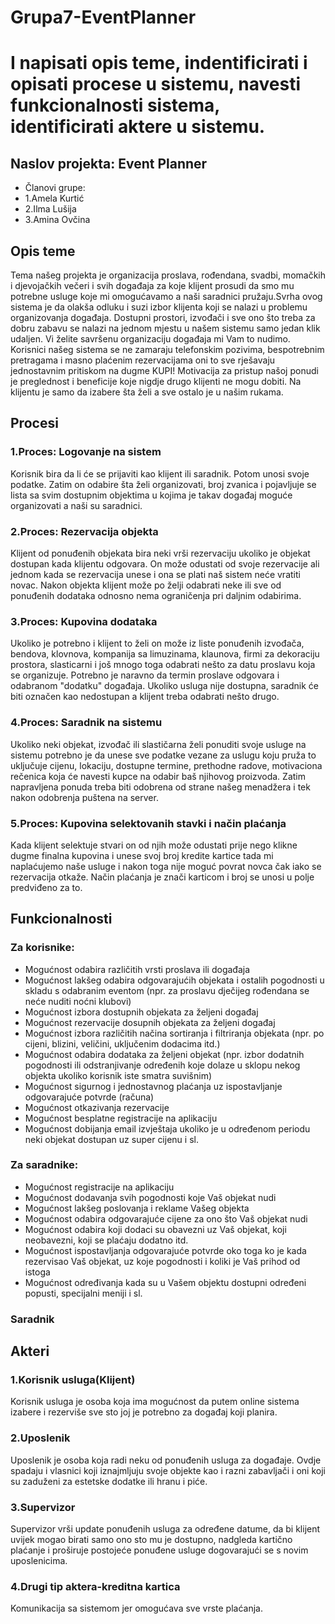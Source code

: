 # Grupa7-EventPlanner
# **I napisati opis teme, indentificirati i opisati procese u sistemu, navesti funkcionalnosti sistema, identificirati aktere u sistemu.**

## Naslov projekta: Event Planner

- Članovi grupe:
- 1.Amela Kurtić
- 2.Ilma Lušija
- 3.Amina Ovčina

## **Opis teme**

Tema našeg projekta je organizacija proslava, rođendana, svadbi, momačkih i djevojačkih večeri i svih događaja za koje klijent prosudi da 
smo mu potrebne usluge koje mi omogućavamo a naši saradnici pružaju.Svrha ovog sistema je da olakša odluku i suzi izbor klijenta koji se nalazi
u problemu organizovanja događaja. Dostupni prostori, izvođači i sve ono što treba za dobru zabavu se nalazi na jednom mjestu u našem sistemu 
samo jedan klik udaljen.
Vi želite savršenu organizaciju događaja mi Vam to nudimo.
Korisnici našeg sistema se ne zamaraju telefonskim pozivima, bespotrebnim pretragama i masno plaćenim rezervacijama oni to sve rješavaju 
jednostavnim pritiskom na dugme KUPI! 
Motivacija za pristup našoj ponudi je preglednost i beneficije koje nigdje drugo klijenti ne mogu dobiti. Na klijentu je samo da izabere šta želi
a sve ostalo je u našim rukama.

## **Procesi**

### 1.Proces: Logovanje na sistem

Korisnik bira da li će se prijaviti kao klijent ili saradnik. Potom unosi svoje podatke. Zatim on odabire šta želi organizovati, broj zvanica i pojavljuje se lista sa svim dostupnim objektima u kojima je takav događaj moguće organizovati a naši su saradnici.

### 2.Proces: Rezervacija objekta

Klijent od ponuđenih objekata bira neki vrši rezervaciju ukoliko je objekat dostupan kada klijentu odgovara. On može odustati od svoje rezervacije ali jednom kada se rezervacija unese i ona se plati naš sistem neće vratiti novac. Nakon objekta klijent može po želji odabrati neke ili sve od ponuđenih dodataka odnosno nema ograničenja pri daljnim odabirima.

### 3.Proces: Kupovina dodataka

Ukoliko je potrebno i klijent to želi on može iz liste ponuđenih izvođača, bendova, klovnova, kompanija sa limuzinama, klaunova, firmi za dekoraciju prostora, slasticarni i još mnogo toga odabrati nešto za datu proslavu koja se organizuje. 
Potrebno je naravno da termin proslave odgovara i odabranom "dodatku" događaja.
Ukoliko usluga nije dostupna, saradnik će biti označen kao nedostupan a klijent treba odabrati nešto drugo.

### 4.Proces: Saradnik na sistemu

Ukoliko neki objekat, izvođač ili slastičarna želi ponuditi svoje usluge na sistemu potrebno je da unese sve podatke vezane za uslugu koju pruža to uključuje cijenu, lokaciju, dostupne termine, prethodne radove, motivaciona rečenica koja će navesti kupce na odabir baš njihovog proizvoda. Zatim napravljena ponuda treba biti odobrena od strane našeg menadžera i tek nakon odobrenja puštena na server.

### 5.Proces: Kupovina selektovanih stavki i način plaćanja

Kada klijent selektuje stvari on od njih može odustati prije nego klikne dugme finalna kupovina i unese svoj broj kredite kartice tada mi naplaćujemo naše usluge i nakon toga nije moguć povrat novca čak iako se rezervacija otkaže. Način plaćanja je znači karticom i broj se unosi u polje predviđeno za to.

## **Funkcionalnosti**

### Za korisnike:

 - Mogućnost odabira različitih vrsti proslava ili događaja
 - Mogućnost lakšeg odabira odgovarajućih objekata i ostalih pogodnosti u skladu s odabranim eventom (npr. za proslavu dječijeg rođendana se neće nuditi noćni klubovi)
 - Mogućnost izbora dostupnih objekata za željeni događaj
 - Mogućnost rezervacije dosupnih objekata za željeni događaj
 - Mogućnost izbora različitih načina sortiranja i filtriranja objekata (npr. po cijeni, blizini, veličini, uključenim dodacima itd.)
 - Mogućnost odabira dodataka za željeni objekat (npr. izbor dodatnih pogodnosti ili odstranjivanje određenih koje dolaze u sklopu nekog objekta ukoliko korisnik iste smatra suvišnim)
 - Mogućnost sigurnog i jednostavnog plaćanja uz ispostavljanje odgovarajuće potvrde (računa)
 - Mogućnost otkazivanja rezervacije
 - Mogućnost besplatne registracije na aplikaciju
 - Mogućnost dobijanja email izvještaja ukoliko je u određenom periodu neki objekat dostupan uz super cijenu i sl.
 
### Za saradnike:

 - Mogućnost registracije na aplikaciju
 - Mogućnost dodavanja svih pogodnosti koje Vaš objekat nudi
 - Mogućnost lakšeg poslovanja i reklame Vašeg objekta
 - Mogućnost odabira odgovarajuće cijene za ono što Vaš objekat nudi
 - Mogućnost odabira koji dodaci su obavezni uz Vaš objekat, koji neobavezni, koji se plaćaju dodatno itd.
 - Mogućnost ispostavljanja odgovarajuće potvrde oko toga ko je kada rezervisao Vaš objekat, uz koje pogodnosti i koliki je Vaš prihod od istoga
 - Mogućnost određivanja kada su u Vašem objektu dostupni određeni popusti, specijalni meniji i sl.

### Saradnik

## **Akteri**

### 1.Korisnik usluga(Klijent) 

Korisnik usluga je osoba koja ima mogućnost da putem online sistema izabere i rezerviše sve sto joj je potrebno za događaj koji planira.

### 2.Uposlenik

Uposlenik je osoba koja radi neku od ponuđenih usluga za događaje. Ovdje spadaju i vlasnici koji iznajmljuju svoje objekte kao i razni zabavljači i oni koji su zaduženi za estetske dodatke ili hranu i piće.

### 3.Supervizor 

Supervizor vrši update ponuđenih usluga za određene datume, da bi klijent uvijek mogao birati samo ono sto mu je dostupno, nadgleda kartično plaćanje i proširuje postojeće ponuđene usluge dogovarajući se s novim uposlenicima.

### 4.Drugi tip aktera-kreditna kartica

Komunikacija sa sistemom jer omogućava sve vrste plaćanja.
